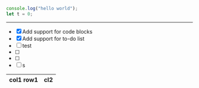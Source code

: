 ```JavaScript
console.log("hello world");
let t = 0;

```

---
- [x] Add support for code blocks 
- [x] Add support for to-do list 
- [ ] test 
- [ ]  
- [ ]  
- [ ] s 

| col1 row1 | cl2 |
| --- | --- |
 
 
 
